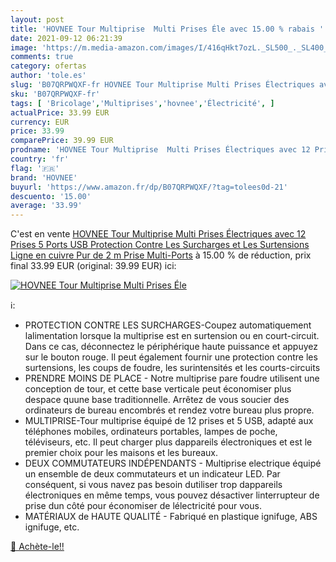 ```yaml
---
layout: post
title: 'HOVNEE Tour Multiprise  Multi Prises Éle avec 15.00 % rabais '
date: 2021-09-12 06:21:39
image: 'https://m.media-amazon.com/images/I/416qHkt7ozL._SL500_._SL400_.jpg'
comments: true
category: ofertas
author: 'tole.es'
slug: 'B07QRPWQXF-fr HOVNEE Tour Multiprise Multi Prises Électriques avec 12...'
sku: 'B07QRPWQXF-fr'
tags: [ 'Bricolage','Multiprises','hovnee','Électricité', ]
actualPrice: 33.99 EUR
currency: EUR
price: 33.99
comparePrice: 39.99 EUR
prodname: 'HOVNEE Tour Multiprise  Multi Prises Électriques avec 12 Prises  5 Ports USB Protection Contre Les Surcharges et Les Surtensions  Ligne en cuivre Pur de 2 m Prise Multi-Ports'
country: 'fr'
flag: '🇫🇷'
brand: 'HOVNEE'
buyurl: 'https://www.amazon.fr/dp/B07QRPWQXF/?tag=tolees0d-21'
descuento: '15.00'
average: '33.99'
---
```


C'est en vente [HOVNEE Tour Multiprise  Multi Prises Électriques avec 12 Prises  5 Ports USB Protection Contre Les Surcharges et Les Surtensions  Ligne en cuivre Pur de 2 m Prise Multi-Ports](https://www.amazon.fr/dp/B07QRPWQXF/?tag=tolees0d-21)  à  15.00 % de réduction, prix final  33.99 EUR (original: 39.99 EUR) ici:

[![HOVNEE Tour Multiprise  Multi Prises Éle](https://m.media-amazon.com/images/I/416qHkt7ozL._SL500_._SL400_.jpg)](https://www.amazon.fr/dp/B07QRPWQXF/?tag=tolees0d-21)

ℹ️:

- PROTECTION CONTRE LES SURCHARGES-Coupez automatiquement lalimentation lorsque la multiprise est en surtension ou en court-circuit. Dans ce cas, déconnectez le périphérique haute puissance et appuyez sur le bouton rouge. Il peut également fournir une protection contre les surtensions, les coups de foudre, les surintensités et les courts-circuits
- PRENDRE MOINS DE PLACE - Notre multiprise pare foudre utilisent une conception de tour, et cette base verticale peut économiser plus despace quune base traditionnelle. Arrêtez de vous soucier des ordinateurs de bureau encombrés et rendez votre bureau plus propre.
- MULTIPRISE-Tour multiprise équipé de 12 prises et 5 USB, adapté aux téléphones mobiles, ordinateurs portables, lampes de poche, téléviseurs, etc. Il peut charger plus dappareils électroniques et est le premier choix pour les maisons et les bureaux.
- DEUX COMMUTATEURS INDÉPENDANTS - Multiprise electrique équipé un ensemble de deux commutateurs et un indicateur LED. Par conséquent, si vous navez pas besoin dutiliser trop dappareils électroniques en même temps, vous pouvez désactiver linterrupteur de prise dun côté pour économiser de lélectricité pour vous.
- MATÉRIAUX de HAUTE QUALITÉ - Fabriqué en plastique ignifuge, ABS ignifuge, etc.

[🛒 Achète-le!!](https://www.amazon.fr/dp/B07QRPWQXF/?tag=tolees0d-21)
